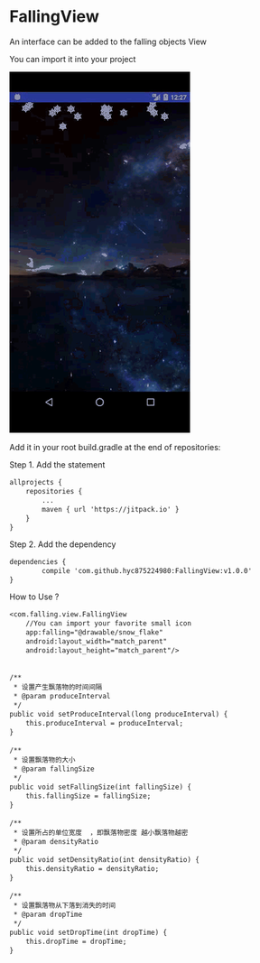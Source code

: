 # FallingView
An interface can be added to the falling objects View

You can import it into your project

![img](https://github.com/hyc875224980/FallingView/blob/master/img/device-2017-05-06-202800~2.gif)


Add it in your root build.gradle at the end of repositories:

Step 1. Add the statement


	allprojects {
		repositories {
			...
			maven { url 'https://jitpack.io' }
		}
	}


Step 2. Add the dependency

	dependencies {
	        compile 'com.github.hyc875224980:FallingView:v1.0.0'
	}


How to Use ?

    <com.falling.view.FallingView
        //You can import your favorite small icon
        app:falling="@drawable/snow_flake"
        android:layout_width="match_parent"
        android:layout_height="match_parent"/>


    /**
     * 设置产生飘落物的时间间隔
     * @param produceInterval
     */
    public void setProduceInterval(long produceInterval) {
        this.produceInterval = produceInterval;
    }

    /**
     * 设置飘落物的大小
     * @param fallingSize
     */
    public void setFallingSize(int fallingSize) {
        this.fallingSize = fallingSize;
    }

    /**
     * 设置所占的单位宽度  ，即飘落物密度 越小飘落物越密
     * @param densityRatio
     */
    public void setDensityRatio(int densityRatio) {
        this.densityRatio = densityRatio;
    }

    /**
     * 设置飘落物从下落到消失的时间
     * @param dropTime
     */
    public void setDropTime(int dropTime) {
        this.dropTime = dropTime;
    }


